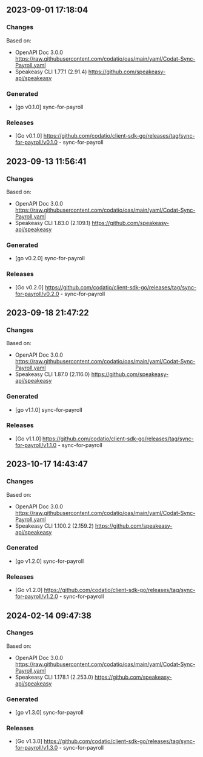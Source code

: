 

## 2023-09-01 17:18:04
### Changes
Based on:
- OpenAPI Doc 3.0.0 https://raw.githubusercontent.com/codatio/oas/main/yaml/Codat-Sync-Payroll.yaml
- Speakeasy CLI 1.77.1 (2.91.4) https://github.com/speakeasy-api/speakeasy
### Generated
- [go v0.1.0] sync-for-payroll
### Releases
- [Go v0.1.0] https://github.com/codatio/client-sdk-go/releases/tag/sync-for-payroll/v0.1.0 - sync-for-payroll

## 2023-09-13 11:56:41
### Changes
Based on:
- OpenAPI Doc 3.0.0 https://raw.githubusercontent.com/codatio/oas/main/yaml/Codat-Sync-Payroll.yaml
- Speakeasy CLI 1.83.0 (2.109.1) https://github.com/speakeasy-api/speakeasy
### Generated
- [go v0.2.0] sync-for-payroll
### Releases
- [Go v0.2.0] https://github.com/codatio/client-sdk-go/releases/tag/sync-for-payroll/v0.2.0 - sync-for-payroll

## 2023-09-18 21:47:22
### Changes
Based on:
- OpenAPI Doc 3.0.0 https://raw.githubusercontent.com/codatio/oas/main/yaml/Codat-Sync-Payroll.yaml
- Speakeasy CLI 1.87.0 (2.116.0) https://github.com/speakeasy-api/speakeasy
### Generated
- [go v1.1.0] sync-for-payroll
### Releases
- [Go v1.1.0] https://github.com/codatio/client-sdk-go/releases/tag/sync-for-payroll/v1.1.0 - sync-for-payroll

## 2023-10-17 14:43:47
### Changes
Based on:
- OpenAPI Doc 3.0.0 https://raw.githubusercontent.com/codatio/oas/main/yaml/Codat-Sync-Payroll.yaml
- Speakeasy CLI 1.100.2 (2.159.2) https://github.com/speakeasy-api/speakeasy
### Generated
- [go v1.2.0] sync-for-payroll
### Releases
- [Go v1.2.0] https://github.com/codatio/client-sdk-go/releases/tag/sync-for-payroll/v1.2.0 - sync-for-payroll

## 2024-02-14 09:47:38
### Changes
Based on:
- OpenAPI Doc 3.0.0 https://raw.githubusercontent.com/codatio/oas/main/yaml/Codat-Sync-Payroll.yaml
- Speakeasy CLI 1.178.1 (2.253.0) https://github.com/speakeasy-api/speakeasy
### Generated
- [go v1.3.0] sync-for-payroll
### Releases
- [Go v1.3.0] https://github.com/codatio/client-sdk-go/releases/tag/sync-for-payroll/v1.3.0 - sync-for-payroll